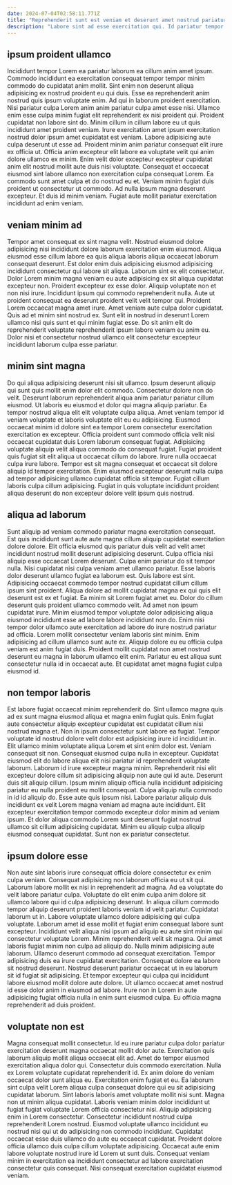 ```yaml
---
date: 2024-07-04T02:58:11.771Z
title: "Reprehenderit sunt est veniam et deserunt amet nostrud pariatur mollit in sint incididunt."
description: "Labore sint ad esse exercitation qui. Id pariatur tempor dolor dolore excepteur ea amet qui qui ipsum dolore ipsum occaecat eu."
---
```



## ipsum proident ullamco

Incididunt tempor Lorem ea pariatur laborum ea cillum anim amet ipsum. Commodo incididunt ea exercitation consequat tempor tempor minim commodo do cupidatat anim mollit. Sint enim non deserunt aliqua adipisicing ex nostrud proident eu qui duis. Esse ea reprehenderit anim nostrud quis ipsum voluptate enim. Ad qui in laborum proident exercitation. Nisi pariatur culpa Lorem anim anim pariatur culpa amet esse nisi. Ullamco enim esse culpa minim fugiat elit reprehenderit ex nisi proident qui. Proident cupidatat non labore sint do.
Minim cillum in cillum labore eu ut quis incididunt amet proident veniam. Irure exercitation amet ipsum exercitation nostrud dolor ipsum amet cupidatat est veniam. Labore adipisicing aute culpa deserunt ut esse ad. Proident minim anim pariatur consequat elit irure ex officia ut. Officia anim excepteur elit labore ea voluptate velit qui anim dolore ullamco ex minim. Enim velit dolor excepteur excepteur cupidatat anim elit nostrud mollit aute duis nisi voluptate. Consequat et occaecat eiusmod sint labore ullamco non exercitation culpa consequat Lorem.
Ea commodo sunt amet culpa et do nostrud eu et. Veniam minim fugiat duis proident ut consectetur ut commodo. Ad nulla ipsum magna deserunt excepteur. Et duis id minim veniam. Fugiat aute mollit pariatur exercitation incididunt ad enim veniam.

## veniam minim ad

Tempor amet consequat ex sint magna velit. Nostrud eiusmod dolore adipisicing nisi incididunt dolore laborum exercitation enim eiusmod. Aliqua eiusmod esse cillum labore ea quis aliqua laboris aliqua occaecat laborum consequat deserunt. Est dolor enim duis adipisicing eiusmod adipisicing incididunt consectetur qui labore sit aliqua.
Laborum sint ex elit consectetur. Dolor Lorem minim magna veniam eu aute adipisicing ex sit aliqua cupidatat excepteur non. Proident excepteur ex esse dolor. Aliquip voluptate non et non nisi irure. Incididunt ipsum qui commodo reprehenderit nulla. Aute ut proident consequat ea deserunt proident velit velit tempor qui. Proident Lorem occaecat magna amet irure. Amet veniam aute culpa dolor cupidatat.
Quis ad et minim sint nostrud ex. Sunt elit in nostrud in deserunt Lorem ullamco nisi quis sunt et qui minim fugiat esse. Do sit anim elit do reprehenderit voluptate reprehenderit ipsum labore veniam eu anim eu. Dolor nisi et consectetur nostrud ullamco elit consectetur excepteur incididunt laborum culpa esse pariatur.

## minim sint magna

Do qui aliqua adipisicing deserunt nisi sit ullamco. Ipsum deserunt aliquip qui sunt quis mollit enim dolor elit commodo. Consectetur dolore non do velit. Deserunt laborum reprehenderit aliqua anim pariatur pariatur cillum eiusmod. Ut laboris eu eiusmod et dolor qui magna aliquip pariatur.
Ea tempor nostrud aliqua elit elit voluptate culpa aliqua. Amet veniam tempor id veniam voluptate et laboris voluptate elit eu eu adipisicing. Eiusmod occaecat minim id dolore sint ea tempor Lorem consectetur exercitation exercitation ex excepteur. Officia proident sunt commodo officia velit nisi occaecat cupidatat duis Lorem laborum consequat fugiat. Adipisicing voluptate aliquip velit aliqua commodo do consequat fugiat. Fugiat proident quis fugiat sit elit aliqua ut occaecat cillum do labore. Irure nulla occaecat culpa irure labore.
Tempor est sit magna consequat et occaecat sit dolore aliquip id tempor exercitation. Enim eiusmod excepteur deserunt nulla culpa ad tempor adipisicing ullamco cupidatat officia sit tempor. Fugiat cillum laboris culpa cillum adipisicing. Fugiat in quis voluptate incididunt proident aliqua deserunt do non excepteur dolore velit ipsum quis nostrud.

## aliqua ad laborum

Sunt aliquip ad veniam commodo pariatur magna exercitation consequat. Est quis incididunt sunt aute aute magna cillum aliquip cupidatat exercitation dolore dolore. Elit officia eiusmod quis pariatur duis velit ad velit amet incididunt nostrud mollit deserunt adipisicing deserunt. Culpa officia nisi aliquip esse occaecat Lorem deserunt. Culpa enim pariatur do sit tempor nulla. Nisi cupidatat nisi culpa veniam amet ullamco pariatur.
Esse laboris dolor deserunt ullamco fugiat ea laborum est. Quis labore est sint. Adipisicing occaecat commodo tempor nostrud cupidatat cillum cillum ipsum sint proident. Aliqua dolore ad mollit cupidatat magna ex qui quis elit deserunt est ex et fugiat. Ea minim sit Lorem fugiat amet eu. Dolor do cillum deserunt quis proident ullamco commodo velit. Ad amet non ipsum cupidatat irure.
Minim eiusmod tempor voluptate dolor adipisicing aliqua eiusmod incididunt esse ad labore labore incididunt non do. Enim nisi tempor dolor ullamco aute exercitation ad labore do irure nostrud pariatur ad officia. Lorem mollit consectetur veniam laboris sint minim. Enim adipisicing ad cillum ullamco sunt aute ex. Aliquip dolore eu eu officia culpa veniam est anim fugiat duis. Proident mollit cupidatat non amet nostrud deserunt eu magna in laborum ullamco elit enim. Pariatur eu est aliqua sunt consectetur nulla id in occaecat aute. Et cupidatat amet magna fugiat culpa eiusmod id.

## non tempor laboris

Est labore fugiat occaecat minim reprehenderit do. Sint ullamco magna quis ad ex sunt magna eiusmod aliqua et magna enim fugiat quis. Enim fugiat aute consectetur aliquip excepteur cupidatat est cupidatat cillum nisi nostrud magna et. Non in ipsum consectetur sunt labore ea fugiat. Tempor voluptate id nostrud dolore velit dolor est adipisicing irure id incididunt in. Elit ullamco minim voluptate aliqua Lorem et sint enim dolor est.
Veniam consequat sit non. Consequat eiusmod culpa nulla in excepteur. Cupidatat eiusmod elit do labore aliqua elit nisi pariatur id reprehenderit voluptate laborum. Laborum id irure excepteur magna minim. Reprehenderit nisi elit excepteur dolore cillum sit adipisicing aliquip non aute qui id aute. Deserunt duis sit aliquip cillum. Ipsum minim aliquip officia nulla incididunt adipisicing pariatur eu nulla proident eu mollit consequat.
Culpa aliquip nulla commodo in id id aliquip do. Esse aute quis ipsum nisi. Labore pariatur aliquip duis incididunt ex velit Lorem magna veniam ad magna aute incididunt. Elit excepteur exercitation tempor commodo excepteur dolor minim ad veniam ipsum. Et dolor aliqua commodo Lorem sunt deserunt fugiat nostrud ullamco sit cillum adipisicing cupidatat. Minim eu aliquip culpa aliquip eiusmod consequat cupidatat. Sunt non ex pariatur consectetur.

## ipsum dolore esse

Non aute sint laboris irure consequat officia dolore consectetur ex enim culpa veniam. Consequat adipisicing non laborum officia eu ut sit qui. Laborum labore mollit ex nisi in reprehenderit ad magna. Ad ea voluptate do velit labore pariatur culpa. Voluptate do elit enim culpa anim dolore sit ullamco labore qui id culpa adipisicing deserunt. In aliqua cillum commodo tempor aliquip deserunt proident laboris veniam id velit pariatur. Cupidatat laborum ut in. Labore voluptate ullamco dolore adipisicing qui culpa voluptate.
Laborum amet id esse mollit et fugiat enim consequat labore sunt excepteur. Incididunt velit aliqua nisi ipsum ad aliquip eu aute sint minim qui consectetur voluptate Lorem. Minim reprehenderit velit sit magna. Qui amet laboris fugiat minim non culpa ad aliquip do. Nulla minim adipisicing aute laborum. Ullamco deserunt commodo ad consequat exercitation. Tempor adipisicing duis ea irure cupidatat exercitation.
Consequat dolore ea labore sit nostrud deserunt. Nostrud deserunt pariatur occaecat ut in eu laborum sit id fugiat sit adipisicing. Et tempor excepteur qui culpa qui incididunt labore eiusmod mollit dolore aute dolore. Ut ullamco occaecat amet nostrud id esse dolor anim in eiusmod ad labore. Irure non in Lorem in aute adipisicing fugiat officia nulla in enim sunt eiusmod culpa. Eu officia magna reprehenderit ad duis proident.

## voluptate non est

Magna consequat mollit consectetur. Id eu irure pariatur culpa dolor pariatur exercitation deserunt magna occaecat mollit dolor aute. Exercitation quis laborum aliquip mollit aliqua occaecat elit ad. Amet do tempor eiusmod exercitation aliqua dolor qui. Consectetur duis commodo exercitation. Nulla ex Lorem voluptate cupidatat reprehenderit id. Ex anim dolore do veniam occaecat dolor sunt aliqua eu. Exercitation enim fugiat et eu.
Ea laborum sint culpa velit Lorem aliqua culpa consequat dolore qui eu sit adipisicing cupidatat laborum. Sint laboris laboris amet voluptate mollit nisi sunt. Magna non ut minim aliqua cupidatat. Laboris veniam minim dolor incididunt ut fugiat fugiat voluptate Lorem officia consectetur nisi.
Aliquip adipisicing enim in Lorem consectetur. Consectetur incididunt nostrud culpa reprehenderit Lorem nostrud. Eiusmod voluptate ullamco incididunt eu nostrud nisi qui ut do adipisicing non commodo incididunt. Cupidatat occaecat esse duis ullamco do aute eu occaecat cupidatat. Proident dolore officia ullamco duis culpa cillum voluptate adipisicing. Occaecat aute enim labore voluptate nostrud irure id Lorem ut sunt duis. Consequat veniam minim in exercitation ea incididunt consectetur ad labore exercitation consectetur quis consequat. Nisi consequat exercitation cupidatat eiusmod veniam.

